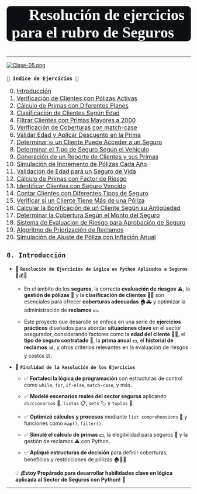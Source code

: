 # <p style="background-color:#0C0F14;font-family:Creepster,cursive;color:#ffffff;font-size:150%;text-align:center;border-radius:10px 10px;">🐍 Resolución de ejercicios para el rubro de Seguros🐍</p>
---

[![Clase-05.png](https://i.postimg.cc/zBppXMB2/Clase-05.png)](https://postimg.cc/mzz7mm77)


<div class="alert alert-block alert-info" style="margin-top: 20px">

<font size = 3>

**`🐍 Indice de Ejercicios 🐍`**

0. <a href="#sec_0">Introducción</a>  
1. <a href="#sec_1">Verificación de Clientes con Pólizas Activas</a>  
2. <a href="#sec_2">Cálculo de Primas con Diferentes Planes</a>  
3. <a href="#sec_3">Clasificación de Clientes Según Edad</a>  
4. <a href="#sec_4">Filtrar Clientes con Primas Mayores a 2000</a>  
5. <a href="#sec_5">Verificación de Coberturas con match-case</a>  
6. <a href="#sec_6">Validar Edad y Aplicar Descuento en la Prima</a>  
7. <a href="#sec_7">Determinar si un Cliente Puede Acceder a un Seguro</a>  
8. <a href="#sec_8">Determinar el Tipo de Seguro Según el Vehículo</a>  
9. <a href="#sec_9">Generación de un Reporte de Clientes y sus Primas</a>  
10. <a href="#sec_10">Simulación de Incremento de Pólizas Cada Año</a>
11. <a href="#sec_11">Validación de Edad para un Seguro de Vida</a>  
12. <a href="#sec_12">Cálculo de Primas con Factor de Riesgo</a>  
13. <a href="#sec_13">Identificar Clientes con Seguro Vencido</a>  
14. <a href="#sec_14">Contar Clientes con Diferentes Tipos de Seguro</a>  
15. <a href="#sec_15">Verificar si un Cliente Tiene Más de una Póliza</a> 
16. <a href="#sec_16">Calcular la Bonificación de un Cliente Según su Antigüedad</a>  
17. <a href="#sec_17">Determinar la Cobertura Según el Monto del Seguro</a>  
18. <a href="#sec_18">Sistema de Evaluación de Riesgo para Aprobación de Seguro</a>  
19. <a href="#sec_19">Algoritmo de Priorización de Reclamos</a> 
20. <a href="#sec_20">Simulación de Ajuste de Póliza con Inflación Anual</a>    

</font>
</div>

<a id='sec_0'></a>  
## `0. Introducción`  

- 🚀 **`Resolución de Ejercicios de Lógica en Python Aplicados a Seguros`** 🏥💰🚗  

    - En el ámbito de los **seguros**, la correcta **evaluación de riesgos** ⚠️, la **gestión de pólizas** 📄 y la **clasificación de clientes** 🧑‍💼 son esenciales para ofrecer **coberturas adecuadas** 🏠🚑 y optimizar la administración de **reclamos** 💵.  

    - Este proyecto que desarolle se enfoca en una serie de **ejercicios prácticos** diseñados para abordar **situaciones clave** en el sector asegurador, considerando factores como la **edad del cliente** 👶👴, el **tipo de seguro contratado** 📄, la **prima anual** 💵, el **historial de reclamos** 📊, y otros criterios relevantes en la evaluación de riesgos y costos ⚖️.  

- 📌 **`Finalidad de la Resolución de los Ejercicios`**  

   - ✅ **Fortalecí la lógica de programación** con estructuras de control como `while`, `for`, `if-else`, `match-case`, y más. 

   - ✅ **Modelé escenarios reales del sector seguros** aplicando `diccionarios` 📂, `listas` 📋, `sets` 🏷 y `tuplas` 📑. 

   - ✅ **Optimizé cálculos y procesos** mediante `list comprehensions` 🔢 y funciones como `map()`, `filter()`.  

   - ✅ **Simulé el cálculo de primas** 💵, la elegibilidad para seguros 🚦 y la gestión de reclamos ⚠️ con Python.  

   - ✅ **Apliqué estructuras de decisión** para definir coberturas, beneficios y restricciones de pólizas 🏠🚗🏥.  

    💡 **¡Estoy Prepárado para desarrollar habilidades clave en lógica aplicada al Sector de Seguros con Python!** 🚀  

---